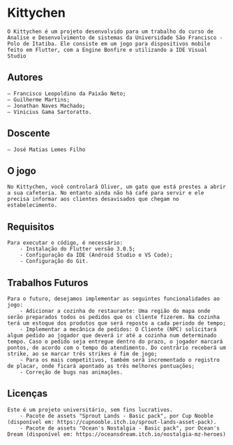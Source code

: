 # Kittychen
	O Kittychen é um projeto desenvolvido para um trabalho do curso de Analise e Desenvolvimento de sistemas da Universidade São Francisco - Polo de Itatiba. Ele consiste em um jogo para dispositivos mobile feito em Flutter, com a Engine Bonfire e utilizando a IDE Visual Studio
	
## Autores
	– Francisco Leopoldino da Paixão Neto;
	– Guilherme Martins;
	– Jonathan Naves Machado;
	– Vinicius Gama Sartoratto.

## Doscente
	– José Matias Lemes Filho

## O jogo
	No Kittychen, você controlará Oliver, um gato que está prestes a abrir a sua cafeteria. No entanto ainda não há café para servir e ele precisa informar aos clientes desavisados que chegam no estabelecimento.
	
## Requisitos
	Para executar o código, é necessário:
		- Instalação do Flutter versão 3.0.5;
		- Configuração da IDE (Android Studio e VS Code);
		- Configuração do Git.

## Trabalhos Futuros
	Para o futuro, desejamos implementar as seguintes funcionalidades ao jogo:
		- Adicionar a cozinha do restaurante: Uma região do mapa onde serão preparados todos os pedidos que os cliente fizerem. Na cozinha terá um estoque dos produtos que será reposto a cada periodo de tempo;
		- Implementar a mecânica de pedidos: O Cliente (NPC) solicitará algum pedido ao jogador que deverá ir até a cozinha num determinado tempo. Caso o pedido seja entregue dentro do prazo, o jogador marcará pontos, de acordo com o tempo do atendimento. Do contrário receberá um strike, ao se marcar três strikes é fim de jogo;
		- Para os mais competitivos, também será incrementado o registro de placar, onde ficará apontado as três melhores pontuações;
		- Correção de bugs nas animações.

## Licenças
	Este é um projeto universitário, sem fins lucrativos.
		- Pacote de assets "Sprout Lands - Basic pack", por Cup Nooble (disponível em: https://cupnooble.itch.io/sprout-lands-asset-pack).
		- Pacote de assets "Ocean's Nostalgia - Basic pack", por Ocean's Dream (disponível em: https://oceansdream.itch.io/nostalgia-mz-heroes)
	